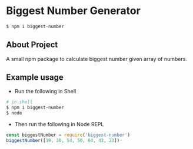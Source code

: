 # Biggest Number Generator

```bash
$ npm i biggest-number
```

## About Project

A small npm package to calculate biggest number given array of numbers.

## Example usage

* Run the following in Shell

```bash
# in shell
$ npm i biggest-number
$ node
```

* Then run the following in Node REPL

```javascript
const biggestNumber = require('biggest-number')
biggestNumber([19, 20, 54, 50, 64, 42, 23])
```
